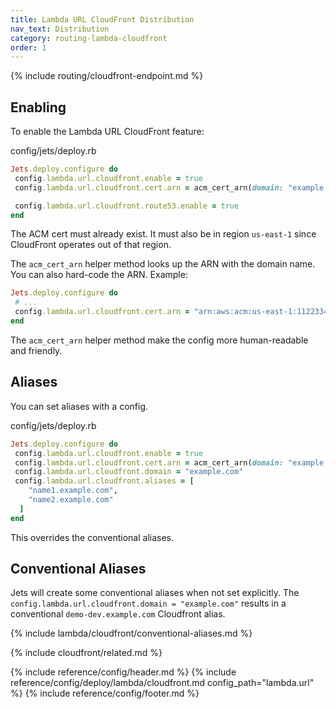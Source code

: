 ```yaml
---
title: Lambda URL CloudFront Distribution
nav_text: Distribution
category: routing-lambda-cloudfront
order: 1
---
```


{% include routing/cloudfront-endpoint.md %}

## Enabling

To enable the Lambda URL CloudFront feature:

config/jets/deploy.rb

```ruby
Jets.deploy.configure do
 config.lambda.url.cloudfront.enable = true
 config.lambda.url.cloudfront.cert.arn = acm_cert_arn(domain: "example.com", region: "us-east-1")

 config.lambda.url.cloudfront.route53.enable = true
end
```

The ACM cert must already exist. It must also be in region `us-east-1` since CloudFront operates out of that region.

The `acm_cert_arn` helper method looks up the ARN with the domain name. You can also hard-code the ARN. Example:

```ruby
Jets.deploy.configure do
 # ...
 config.lambda.url.cloudfront.cert.arn = "arn:aws:acm:us-east-1:112233445566:certificate/14621e4a-00e9-422a-adec-935a8EXAMPLE"
end
```

The `acm_cert_arn` helper method make the config more human-readable and friendly.

## Aliases

You can set aliases with a config.

config/jets/deploy.rb

```ruby
Jets.deploy.configure do
 config.lambda.url.cloudfront.enable = true
 config.lambda.url.cloudfront.cert.arn = acm_cert_arn(domain: "example.com", region: "us-east-1")
 config.lambda.url.cloudfront.domain = "example.com"
 config.lambda.url.cloudfront.aliases = [
    "name1.example.com",
    "name2.example.com"
  ]
end
```

This overrides the conventional aliases.

## Conventional Aliases

Jets will create some conventional aliases when not set explicitly. The `config.lambda.url.cloudfront.domain = "example.com"` results in a conventional `demo-dev.example.com` Cloudfront alias.

{% include lambda/cloudfront/conventional-aliases.md %}

{% include cloudfront/related.md %}

{% include reference/config/header.md %}
{% include reference/config/deploy/lambda/cloudfront.md config_path="lambda.url" %}
{% include reference/config/footer.md %}
